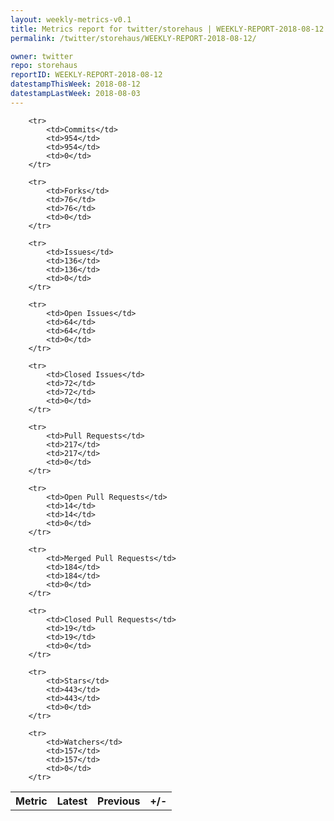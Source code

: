 ```yaml
---
layout: weekly-metrics-v0.1
title: Metrics report for twitter/storehaus | WEEKLY-REPORT-2018-08-12
permalink: /twitter/storehaus/WEEKLY-REPORT-2018-08-12/

owner: twitter
repo: storehaus
reportID: WEEKLY-REPORT-2018-08-12
datestampThisWeek: 2018-08-12
datestampLastWeek: 2018-08-03
---
```




<table style="width: 100%;">
    <tr>
        <th>Metric</th>
        <th>Latest</th>
        <th>Previous</th>
        <th>+/-</th>
    </tr>

        <tr>
            <td>Commits</td>
            <td>954</td>
            <td>954</td>
            <td>0</td>
        </tr>
        
        <tr>
            <td>Forks</td>
            <td>76</td>
            <td>76</td>
            <td>0</td>
        </tr>
        
        <tr>
            <td>Issues</td>
            <td>136</td>
            <td>136</td>
            <td>0</td>
        </tr>
        
        <tr>
            <td>Open Issues</td>
            <td>64</td>
            <td>64</td>
            <td>0</td>
        </tr>
        
        <tr>
            <td>Closed Issues</td>
            <td>72</td>
            <td>72</td>
            <td>0</td>
        </tr>
        
        <tr>
            <td>Pull Requests</td>
            <td>217</td>
            <td>217</td>
            <td>0</td>
        </tr>
        
        <tr>
            <td>Open Pull Requests</td>
            <td>14</td>
            <td>14</td>
            <td>0</td>
        </tr>
        
        <tr>
            <td>Merged Pull Requests</td>
            <td>184</td>
            <td>184</td>
            <td>0</td>
        </tr>
        
        <tr>
            <td>Closed Pull Requests</td>
            <td>19</td>
            <td>19</td>
            <td>0</td>
        </tr>
        
        <tr>
            <td>Stars</td>
            <td>443</td>
            <td>443</td>
            <td>0</td>
        </tr>
        
        <tr>
            <td>Watchers</td>
            <td>157</td>
            <td>157</td>
            <td>0</td>
        </tr>
        
</table>
